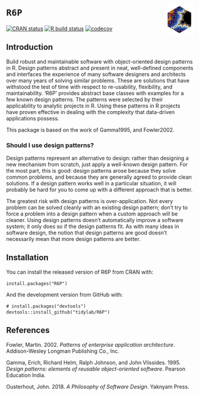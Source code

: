 <!-- README.md is generated from README.Rmd. Please edit that file -->

# `R6P` <img src="https://raw.githubusercontent.com/tidylab/R6P/master/pkgdown/logo.png" align="right" height="75"/>

<!-- badges: start -->

[![CRAN
status](https://www.r-pkg.org/badges/version/R6P)](https://CRAN.R-project.org/package=R6P)
[![R build
status](https://github.com/tidylab/R6P/workflows/R-CMD-check/badge.svg)](https://github.com/tidylab/R6P/actions)
[![codecov](https://codecov.io/gh/tidylab/R6P/branch/master/graph/badge.svg?token=U6FL5N32FL)](https://codecov.io/gh/tidylab/R6P)

<!-- badges: end -->

## Introduction

Build robust and maintainable software with object-oriented design
patterns in R. Design patterns abstract and present in neat,
well-defined components and interfaces the experience of many software
designers and architects over many years of solving similar problems.
These are solutions that have withstood the test of time with respect to
re-usability, flexibility, and maintainability. ‘R6P’ provides abstract
base classes with examples for a few known design patterns. The patterns
were selected by their applicability to analytic projects in R. Using
these patterns in R projects have proven effective in dealing with the
complexity that data-driven applications possess.

This package is based on the work of Gamma1995, and Fowler2002.

### Should I use design patterns?

Design patterns represent an alternative to design: rather than
designing a new mechanism from scratch, just apply a well-known design
pattern. For the most part, this is good: design patterns arose because
they solve common problems, and because they are generally agreed to
provide clean solutions. If a design pattern works well in a particular
situation, it will probably be hard for you to come up with a different
approach that is better.

The greatest risk with design patterns is over-application. Not every
problem can be solved cleanly with an existing design pattern; don’t try
to force a problem into a design pattern when a custom approach will be
cleaner. Using design patterns doesn’t automatically improve a software
system; it only does so if the design patterns fit. As with many ideas
in software design, the notion that design patterns are good doesn’t
necessarily mean that more design patterns are better.

## Installation

You can install the released version of R6P from CRAN with:

    install.packages("R6P")

And the development version from GitHub with:

    # install.packages("devtools")
    devtools::install_github("tidylab/R6P")

## References

Fowler, Martin. 2002. *<span class="nocase">Patterns of enterprise
application architecture</span>*. Addison-Wesley Longman Publishing Co.,
Inc.

Gamma, Erich, Richard Helm, Ralph Johnson, and John Vlissides. 1995.
*<span class="nocase">Design patterns: elements of reusable
object-oriented software</span>*. Pearson Education India.

Ousterhout, John. 2018. *<span class="nocase">A Philosophy of Software
Design</span>*. Yaknyam Press.
